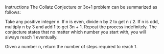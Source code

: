 Instructions
The Collatz Conjecture or 3x+1 problem can be summarized as follows:

Take any positive integer n. If n is even, divide n by 2 to get n / 2.
If n is odd, multiply n by 3 and add 1 to get 3n + 1. Repeat the process indefinitely.
The conjecture states that no matter which number you start with, you will always reach 1 eventually.

Given a number n, return the number of steps required to reach 1.